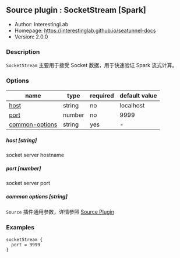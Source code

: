 ## Source plugin : SocketStream [Spark]

* Author: InterestingLab
* Homepage: https://interestinglab.github.io/seatunnel-docs
* Version: 2.0.0

### Description

`SocketStream` 主要用于接受 Socket 数据，用于快速验证 Spark 流式计算。


### Options

| name | type | required | default value |
| --- | --- | --- | --- |
| [host](#host-string) | string | no | localhost |
| [port](#port-number) | number | no | 9999 |
| [common-options](#common-options-string)| string | yes | - |

##### host [string]

socket server hostname

##### port [number]

socket server port

##### common options [string]

`Source` 插件通用参数，详情参照 [Source Plugin](/zh-cn/v2/spark/configuration/source-plugins/)



### Examples

```
socketStream {
  port = 9999
}
```
